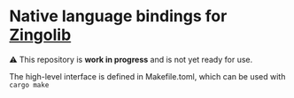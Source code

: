 # Native language bindings for [Zingolib](https://github.com/zingolabs/zingolib)

⚠️ This repository is **work in progress** and is not yet ready for use.

The high-level interface is defined in Makefile.toml, which can be used with `cargo make`
